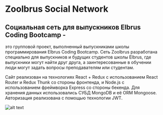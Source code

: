 # Zoolbrus Social Network 

## Социальная сеть для выпускников Elbrus Coding Bootcamp - 

это групповой проект, выполненный выпускниками школы программирования Elbrus Coding Bootcamp. Сеть Zoolbrus разработана специально для выпускников и будущих студентов школы Elbrus, где выпускники могут найти друг друга, а заинтересованные в обучении люди могут задать вопросы преподавателям или студентам. 

Сайт реализован на технологиях React + Redux с использованием React Router и Redux Thunk со стороны фронтенда, и Node.js с использованием фреймворка Express со стороны бекенда. Для хранения данных использовались СУБД MongoDB и её ORM Mongoose. Авторизация реализована с помощью технологии JWT.

![alt text](https://pp.userapi.com/c846217/v846217724/1519f1/DnVF32qMzTA.jpg)
